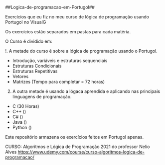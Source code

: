 ##Logica-de-programacao-em-Portugol##

Exercícios que eu fiz no meu curso de lógica de programação usando Portugol no VisualG

Os exercícios estão separados em pastas para cada matéria.

O Curso é dividido em:

!. A metade do curso é sobre a lógica de programação usando o Portugol.
 - Introdução, variáveis e estruturas sequenciais
 - Estruturas Condicionais
 - Estruturas Repetitivas
 - Vetores
 - Matrizes
 (Tempo para completar = 72 horas)
 
2. A outra metade é usando a lógaca aprendida e aplicando nas principais linguagens de programação.
 
 - C  (30 Horas)
 - C++  ()
 - C#  ()
 - Java  ()
 - Python  ()

Este repositório armazena os exercícios feitos em Portugol apenas.

CURSO: Algoritmos e Lógica de Programação 2021 do professor Nelio Alves https://www.udemy.com/course/curso-algoritmos-logica-de-programacao/

